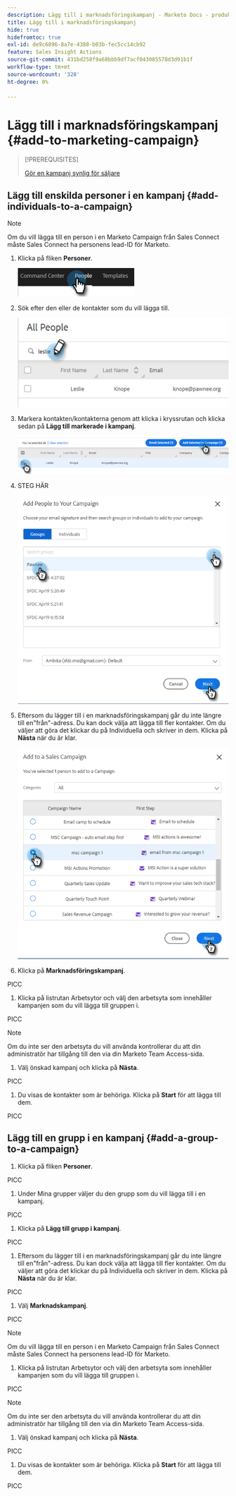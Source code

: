 ```yaml
---
description: Lägg till i marknadsföringskampanj - Marketo Docs - produktdokumentation
title: Lägg till i marknadsföringskampanj
hide: true
hidefromtoc: true
exl-id: de9c6896-8a7e-4388-b03b-fec5cc14cb92
feature: Sales Insight Actions
source-git-commit: 431bd258f9a68bbb9df7acf043085578d3d91b1f
workflow-type: tm+mt
source-wordcount: '328'
ht-degree: 0%

---
```


# Lägg till i marknadsföringskampanj {#add-to-marketing-campaign}

>[!PREREQUISITES]
>
>[Gör en kampanj synlig för säljare](/help/marketo/product-docs/marketo-sales-insight/actions/marketo/make-a-campaign-visible-to-sales-connect-users.md)

## Lägg till enskilda personer i en kampanj {#add-individuals-to-a-campaign}

>[!NOTE]
>
>Om du vill lägga till en person i en Marketo Campaign från Sales Connect måste Sales Connect ha personens lead-ID för Marketo.

1. Klicka på fliken **Personer**.

   ![](assets/add-to-marketing-campaign-1.png)

1. Sök efter den eller de kontakter som du vill lägga till.

   ![](assets/add-to-marketing-campaign-2.png)

1. Markera kontakten/kontakterna genom att klicka i kryssrutan och klicka sedan på **Lägg till markerade i kampanj**.

   ![](assets/add-to-marketing-campaign-3.png)

1. STEG HÄR

   ![](assets/add-to-marketing-campaign-4.png)

1. Eftersom du lägger till i en marknadsföringskampanj går du inte längre till en&quot;från&quot;-adress. Du kan dock välja att lägga till fler kontakter. Om du väljer att göra det klickar du på Individuella och skriver in dem. Klicka på **Nästa** när du är klar.

   ![](assets/add-to-marketing-campaign-5.png)

1. Klicka på **Marknadsföringskampanj**.

PICC

1. Klicka på listrutan Arbetsytor och välj den arbetsyta som innehåller kampanjen som du vill lägga till gruppen i.

PICC

>[!NOTE]
>
>Om du inte ser den arbetsyta du vill använda kontrollerar du att din administratör har tillgång till den via din Marketo Team Access-sida.

1. Välj önskad kampanj och klicka på **Nästa**.

PICC

1. Du visas de kontakter som är behöriga. Klicka på **Start** för att lägga till dem.

PICC

## Lägg till en grupp i en kampanj {#add-a-group-to-a-campaign}

1. Klicka på fliken **Personer**.

PICC

1. Under Mina grupper väljer du den grupp som du vill lägga till i en kampanj.

PICC

1. Klicka på **Lägg till grupp i kampanj**.

PICC

1. Eftersom du lägger till i en marknadsföringskampanj går du inte längre till en&quot;från&quot;-adress. Du kan dock välja att lägga till fler kontakter. Om du väljer att göra det klickar du på Individuella och skriver in dem. Klicka på **Nästa** när du är klar.

PICC

1. Välj **Marknadskampanj**.

PICC

>[!NOTE]
>
>Om du vill lägga till en person i en Marketo Campaign från Sales Connect måste Sales Connect ha personens lead-ID för Marketo.

1. Klicka på listrutan Arbetsytor och välj den arbetsyta som innehåller kampanjen som du vill lägga till gruppen i.

PICC

>[!NOTE]
>
>Om du inte ser den arbetsyta du vill använda kontrollerar du att din administratör har tillgång till den via din Marketo Team Access-sida.

1. Välj önskad kampanj och klicka på **Nästa**.

PICC

1. Du visas de kontakter som är behöriga. Klicka på **Start** för att lägga till dem.

PICC
